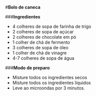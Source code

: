 #**Bolo de caneca**

###**Ingredientes** 
 - 4 colheres de sopa de farinha de trigo 
 - 2 colheres de sopa de açúcar 
 - 2 colheres de chocolate em pó
 - 1 colher de chá de fermento 
 - 3 colheres de sopa de óleo 
 - 1 colher de chá de vinagre 
 - 4-7 colheres de sopa de água 

###**Modo de preparo** 

 - Misture todos os ingredientes secos 
 - Misture todos os ingredientes líquidos
 - Leve ao microondas por 3 minutos. 